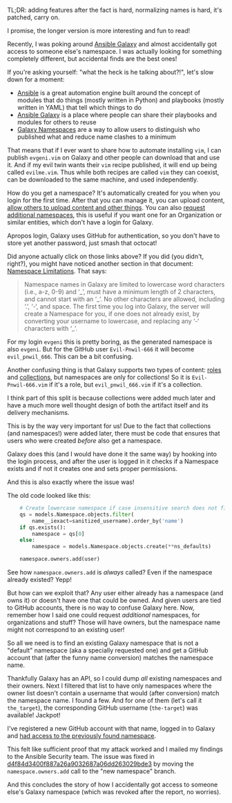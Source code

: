 <!--
.. title: Getting access to somebody else's Ansible Galaxy namespace
.. slug: getting-access-to-somebody-elses-ansible-galaxy-namespace
.. date: 2021-11-29 08:00:00 UTC
.. tags: english,planet-debian,software,linux
.. category: 
.. link: 
.. description: 
.. type: text
-->

TL;DR: adding features after the fact is hard, normalizing names is hard, it's patched, carry on.

I promise, the longer version is more interesting and fun to read!

Recently, I was poking around [Ansible Galaxy](https://galaxy.ansible.com) and almost accidentally got access to someone else's namespace. I was actually looking for something completely different, but accidental finds are the best ones!

If you're asking yourself: "what the heck is he talking about?!", let's slow down for a moment:

* [Ansible](https://ansible.com) is a great automation engine built around the concept of modules that do things (mostly written in Python) and playbooks (mostly written in YAML) that tell which things to do
* [Ansible Galaxy](https://galaxy.ansible.com) is a place where people can share their playbooks and modules for others to reuse
* [Galaxy Namespaces](https://galaxy.ansible.com/docs/contributing/namespaces.html) are a way to allow users to distinguish who published what and reduce name clashes to a minimum

That means that if I ever want to share how to automate installing `vim`, I can publish `evgeni.vim` on Galaxy and other people can download that and use it. And if my evil twin wants their `vim` recipe published, it will end up being called `evilme.vim`. Thus while both recipes are called `vim` they can coexist, can be downloaded to the same machine, and used independently.

How do you get a namespace? It's automatically created for you when you login for the first time. After that you can manage it, you can upload content, [allow others to upload content and other things](https://galaxy.ansible.com/docs/contributing/namespaces.html#adding-administrators-to-a-namespace). You can also [request additional namespaces](https://galaxy.ansible.com/docs/contributing/namespaces.html#requesting-additional-namespaces), this is useful if you want one for an Organization or similar entities, which don't have a login for Galaxy.

Apropos login, Galaxy uses GitHub for authentication, so you don't have to store yet another password, just smash that octocat!

Did anyone actually click on those links above? If you did (you didn't, right?), you might have noticed another section in that document: [Namespace Limitations](https://galaxy.ansible.com/docs/contributing/namespaces.html#namespace-limitations). That says:
> Namespace names in Galaxy are limited to lowercase word characters (i.e., a-z, 0-9) and ‘\_’, must have a minimum length of 2 characters, and cannot start with an ‘\_’. No other characters are allowed, including ‘.’, ‘-‘, and space.
> The first time you log into Galaxy, the server will create a Namespace for you, if one does not already exist, by converting your username to lowercase, and replacing any ‘-‘ characters with ‘\_’.

For my login `evgeni` this is pretty boring, as the generated namespace is also `evgeni`. But for the GitHub user `Evil-Pnwil-666` it will become `evil_pnwil_666`. This can be a bit confusing.

Another confusing thing is that Galaxy supports two types of content: [roles](https://docs.ansible.com/ansible/latest/user_guide/playbooks_reuse_roles.html) and [collections](https://docs.ansible.com/ansible/latest/user_guide/collections_using.html), but namespaces are only for collections! So it is `Evil-Pnwil-666.vim` if it's a role, but `evil_pnwil_666.vim` if it's a collection.

I think part of this split is because collections were added much later and have a much more well thought design of both the artifact itself and its delivery mechanisms.

This is by the way very important for us! Due to the fact that collections (and namespaces!) were added later, there must be code that ensures that users who were created *before* also get a namespace.

Galaxy does this (and I would have done it the same way) by hooking into the login process, and after the user is logged in it checks if a Namespace exists and if not it creates one and sets proper permissions.

And this is also exactly where the issue was!

The old code looked like this:

```python
    # Create lowercase namespace if case insensitive search does not find match
    qs = models.Namespace.objects.filter(
        name__iexact=sanitized_username).order_by('name')
    if qs.exists():
        namespace = qs[0]
    else:
        namespace = models.Namespace.objects.create(**ns_defaults)

    namespace.owners.add(user)
```

See how `namespace.owners.add` is *always* called? Even if the namespace already existed? Yepp!

But how can we exploit that? Any user either already has a namespace (and owns it) or doesn't have one that could be owned. And given users are tied to GitHub accounts, there is no way to confuse Galaxy here. Now, remember how I said one could request *additional* namespaces, for organizations and stuff? Those will have owners, but the namespace name might not correspond to an existing user!

So all we need is to find an existing Galaxy namespace that is not a "default" namespace (aka a specially requested one) and get a GitHub account that (after the funny name conversion) matches the namespace name.

Thankfully Galaxy has an API, so I could dump *all* existing namespaces and their owners. Next I filtered that list to have only namespaces where the owner list doesn't contain a username that would (after conversion) match the namespace name. I found a few. And for one of them (let's call it `the_target`), the corresponding GitHub username (`the-target`) was available! Jackpot!

I've registered a new GitHub account with that name, logged in to Galaxy and [had access to the previously found namespace](https://twitter.com/zhenech/status/1380180208251252743).

This felt like sufficient proof that my attack worked and I mailed my findings to the Ansible Security team. The issue was fixed in [d4f84d3400f887a26a9032687a06dd263029bde3](https://github.com/ansible/galaxy/commit/d4f84d3400f887a26a9032687a06dd263029bde3) by moving the `namespace.owners.add` call to the "new namespace" branch.

And this concludes the story of how I accidentally got access to someone else's Galaxy namespace (which was revoked after the report, no worries).
